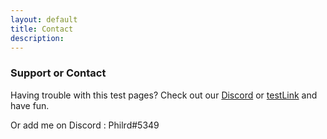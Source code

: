 ```yaml
---
layout: default
title: Contact
description:
---
```


### Support or Contact

Having trouble with this test pages? Check out our [Discord](https://discord.gg/XU3qZQuyvw) or [testLink](https://imgur.com/a/Mu4zwl9) and have fun.

Or add me on Discord : Philrd#5349
